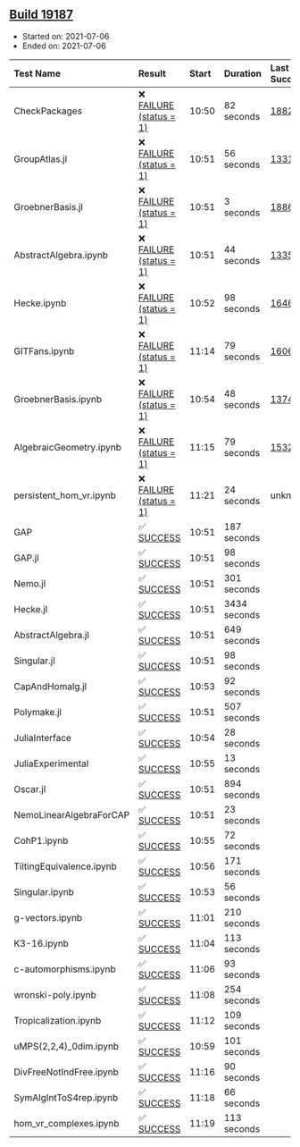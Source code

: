 ## [Build 19187](https://oscarci.mathematik.uni-kl.de/job/oscar/19187/)

* Started on: 2021-07-06
* Ended on: 2021-07-06

| Test Name    | Result | Start | Duration | Last Success | First Failure |
|:-------------|:-------|:------|:---------|:-------------|:--------------|
| CheckPackages | ❌ [FAILURE (status = 1)](https://oscarci.mathematik.uni-kl.de/job/oscar/19187/artifact/logs/build-19187/CheckPackages.log) | 10:50 | 82 seconds | [18822](https://oscarci.mathematik.uni-kl.de/job/oscar/18822/) | [18823](https://oscarci.mathematik.uni-kl.de/job/oscar/18823/) |
| GroupAtlas.jl | ❌ [FAILURE (status = 1)](https://oscarci.mathematik.uni-kl.de/job/oscar/19187/artifact/logs/build-19187/GroupAtlas.jl.log) | 10:51 | 56 seconds | [13311](https://oscarci.mathematik.uni-kl.de/job/oscar/13311/) | [13312](https://oscarci.mathematik.uni-kl.de/job/oscar/13312/) |
| GroebnerBasis.jl | ❌ [FAILURE (status = 1)](https://oscarci.mathematik.uni-kl.de/job/oscar/19187/artifact/logs/build-19187/GroebnerBasis.jl.log) | 10:51 | 3 seconds | [18864](https://oscarci.mathematik.uni-kl.de/job/oscar/18864/) | [18865](https://oscarci.mathematik.uni-kl.de/job/oscar/18865/) |
| AbstractAlgebra.ipynb | ❌ [FAILURE (status = 1)](https://oscarci.mathematik.uni-kl.de/job/oscar/19187/artifact/logs/build-19187/AbstractAlgebra.ipynb.log) | 10:51 | 44 seconds | [13355](https://oscarci.mathematik.uni-kl.de/job/oscar/13355/) | [13356](https://oscarci.mathematik.uni-kl.de/job/oscar/13356/) |
| Hecke.ipynb | ❌ [FAILURE (status = 1)](https://oscarci.mathematik.uni-kl.de/job/oscar/19187/artifact/logs/build-19187/Hecke.ipynb.log) | 10:52 | 98 seconds | [16463](https://oscarci.mathematik.uni-kl.de/job/oscar/16463/) | [16464](https://oscarci.mathematik.uni-kl.de/job/oscar/16464/) |
| GITFans.ipynb | ❌ [FAILURE (status = 1)](https://oscarci.mathematik.uni-kl.de/job/oscar/19187/artifact/logs/build-19187/GITFans.ipynb.log) | 11:14 | 79 seconds | [16068](https://oscarci.mathematik.uni-kl.de/job/oscar/16068/) | [16069](https://oscarci.mathematik.uni-kl.de/job/oscar/16069/) |
| GroebnerBasis.ipynb | ❌ [FAILURE (status = 1)](https://oscarci.mathematik.uni-kl.de/job/oscar/19187/artifact/logs/build-19187/GroebnerBasis.ipynb.log) | 10:54 | 48 seconds | [13748](https://oscarci.mathematik.uni-kl.de/job/oscar/13748/) | [13749](https://oscarci.mathematik.uni-kl.de/job/oscar/13749/) |
| AlgebraicGeometry.ipynb | ❌ [FAILURE (status = 1)](https://oscarci.mathematik.uni-kl.de/job/oscar/19187/artifact/logs/build-19187/AlgebraicGeometry.ipynb.log) | 11:15 | 79 seconds | [15322](https://oscarci.mathematik.uni-kl.de/job/oscar/15322/) | [15323](https://oscarci.mathematik.uni-kl.de/job/oscar/15323/) |
| persistent_hom_vr.ipynb | ❌ [FAILURE (status = 1)](https://oscarci.mathematik.uni-kl.de/job/oscar/19187/artifact/logs/build-19187/persistent_hom_vr.ipynb.log) | 11:21 | 24 seconds | unknown | unknown |
| GAP | ✅ [SUCCESS](https://oscarci.mathematik.uni-kl.de/job/oscar/19187/artifact/logs/build-19187/GAP.log) | 10:51 | 187 seconds |  |  |
| GAP.jl | ✅ [SUCCESS](https://oscarci.mathematik.uni-kl.de/job/oscar/19187/artifact/logs/build-19187/GAP.jl.log) | 10:51 | 98 seconds |  |  |
| Nemo.jl | ✅ [SUCCESS](https://oscarci.mathematik.uni-kl.de/job/oscar/19187/artifact/logs/build-19187/Nemo.jl.log) | 10:51 | 301 seconds |  |  |
| Hecke.jl | ✅ [SUCCESS](https://oscarci.mathematik.uni-kl.de/job/oscar/19187/artifact/logs/build-19187/Hecke.jl.log) | 10:51 | 3434 seconds |  |  |
| AbstractAlgebra.jl | ✅ [SUCCESS](https://oscarci.mathematik.uni-kl.de/job/oscar/19187/artifact/logs/build-19187/AbstractAlgebra.jl.log) | 10:51 | 649 seconds |  |  |
| Singular.jl | ✅ [SUCCESS](https://oscarci.mathematik.uni-kl.de/job/oscar/19187/artifact/logs/build-19187/Singular.jl.log) | 10:51 | 98 seconds |  |  |
| CapAndHomalg.jl | ✅ [SUCCESS](https://oscarci.mathematik.uni-kl.de/job/oscar/19187/artifact/logs/build-19187/CapAndHomalg.jl.log) | 10:53 | 92 seconds |  |  |
| Polymake.jl | ✅ [SUCCESS](https://oscarci.mathematik.uni-kl.de/job/oscar/19187/artifact/logs/build-19187/Polymake.jl.log) | 10:51 | 507 seconds |  |  |
| JuliaInterface | ✅ [SUCCESS](https://oscarci.mathematik.uni-kl.de/job/oscar/19187/artifact/logs/build-19187/JuliaInterface.log) | 10:54 | 28 seconds |  |  |
| JuliaExperimental | ✅ [SUCCESS](https://oscarci.mathematik.uni-kl.de/job/oscar/19187/artifact/logs/build-19187/JuliaExperimental.log) | 10:55 | 13 seconds |  |  |
| Oscar.jl | ✅ [SUCCESS](https://oscarci.mathematik.uni-kl.de/job/oscar/19187/artifact/logs/build-19187/Oscar.jl.log) | 10:51 | 894 seconds |  |  |
| NemoLinearAlgebraForCAP | ✅ [SUCCESS](https://oscarci.mathematik.uni-kl.de/job/oscar/19187/artifact/logs/build-19187/NemoLinearAlgebraForCAP.log) | 10:51 | 23 seconds |  |  |
| CohP1.ipynb | ✅ [SUCCESS](https://oscarci.mathematik.uni-kl.de/job/oscar/19187/artifact/logs/build-19187/CohP1.ipynb.log) | 10:55 | 72 seconds |  |  |
| TiltingEquivalence.ipynb | ✅ [SUCCESS](https://oscarci.mathematik.uni-kl.de/job/oscar/19187/artifact/logs/build-19187/TiltingEquivalence.ipynb.log) | 10:56 | 171 seconds |  |  |
| Singular.ipynb | ✅ [SUCCESS](https://oscarci.mathematik.uni-kl.de/job/oscar/19187/artifact/logs/build-19187/Singular.ipynb.log) | 10:53 | 56 seconds |  |  |
| g-vectors.ipynb | ✅ [SUCCESS](https://oscarci.mathematik.uni-kl.de/job/oscar/19187/artifact/logs/build-19187/g-vectors.ipynb.log) | 11:01 | 210 seconds |  |  |
| K3-16.ipynb | ✅ [SUCCESS](https://oscarci.mathematik.uni-kl.de/job/oscar/19187/artifact/logs/build-19187/K3-16.ipynb.log) | 11:04 | 113 seconds |  |  |
| c-automorphisms.ipynb | ✅ [SUCCESS](https://oscarci.mathematik.uni-kl.de/job/oscar/19187/artifact/logs/build-19187/c-automorphisms.ipynb.log) | 11:06 | 93 seconds |  |  |
| wronski-poly.ipynb | ✅ [SUCCESS](https://oscarci.mathematik.uni-kl.de/job/oscar/19187/artifact/logs/build-19187/wronski-poly.ipynb.log) | 11:08 | 254 seconds |  |  |
| Tropicalization.ipynb | ✅ [SUCCESS](https://oscarci.mathematik.uni-kl.de/job/oscar/19187/artifact/logs/build-19187/Tropicalization.ipynb.log) | 11:12 | 109 seconds |  |  |
| uMPS(2,2,4)_0dim.ipynb | ✅ [SUCCESS](https://oscarci.mathematik.uni-kl.de/job/oscar/19187/artifact/logs/build-19187/uMPS-2-2-4-_0dim.ipynb.log) | 10:59 | 101 seconds |  |  |
| DivFreeNotIndFree.ipynb | ✅ [SUCCESS](https://oscarci.mathematik.uni-kl.de/job/oscar/19187/artifact/logs/build-19187/DivFreeNotIndFree.ipynb.log) | 11:16 | 90 seconds |  |  |
| SymAlgIntToS4rep.ipynb | ✅ [SUCCESS](https://oscarci.mathematik.uni-kl.de/job/oscar/19187/artifact/logs/build-19187/SymAlgIntToS4rep.ipynb.log) | 11:18 | 66 seconds |  |  |
| hom_vr_complexes.ipynb | ✅ [SUCCESS](https://oscarci.mathematik.uni-kl.de/job/oscar/19187/artifact/logs/build-19187/hom_vr_complexes.ipynb.log) | 11:19 | 113 seconds |  |  |
